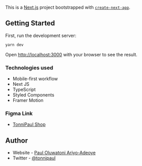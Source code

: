 This is a [Next.js](https://nextjs.org/) project bootstrapped with [`create-next-app`](https://github.com/vercel/next.js/tree/canary/packages/create-next-app).

## Getting Started

First, run the development server:

```bash
yarn dev
```

Open [http://localhost:3000](http://localhost:3000) with your browser to see the result.

### Technologies used

- Mobile-first workflow
- Next JS
- TypeScript
- Styled Components
- Framer Motion

### Figma Link

- [TonniPaul Shop](https://www.figma.com/file/VVGjhfSbscaZfrSGCs7ZM9/ShopCart?type=design&node-id=1%3A2304&mode=design&t=1mXhKw0gnSyZ3zxk-1)

## Author

- Website - [Paul Oluwatoni Ariyo-Adeoye](https://tonnipaul.com)
- Twitter - [@tonnipaul](https://www.twitter.com/tonnipaul)
